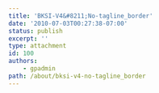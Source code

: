 ```yaml
---
title: 'BKSI-V4&#8211;No-tagline_border'
date: '2010-07-03T00:27:38-07:00'
status: publish
excerpt: ''
type: attachment
id: 100
authors:
    - gpadmin
path: /about/bksi-v4-no-tagline_border
---
```

<!DOCTYPE html PUBLIC "-//W3C//DTD HTML 4.0 Transitional//EN" "http://www.w3.org/TR/REC-html40/loose.dtd">
<?xml encoding="UTF-8">

